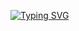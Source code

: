 [![Typing SVG](https://readme-typing-svg.demolab.com?font=+JetBrains+Mono+&size=16&duration=3000&pause=500&color=F713E5&multiline=true&width=300&lines=my+main+website+%3A3;ignore+the+spaghetti+code+%3E.%3C+)](https://git.io/typing-svg)
